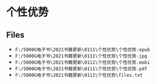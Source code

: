 # 个性优势

## Files

- `F:/5000G电子书\2021书籍更新\0111\个性优势\个性优势.epub`
- `F:/5000G电子书\2021书籍更新\0111\个性优势\个性优势.jpg`
- `F:/5000G电子书\2021书籍更新\0111\个性优势\个性优势.mobi`
- `F:/5000G电子书\2021书籍更新\0111\个性优势\个性优势.pdf`
- `F:/5000G电子书\2021书籍更新\0111\个性优势\files.txt`
